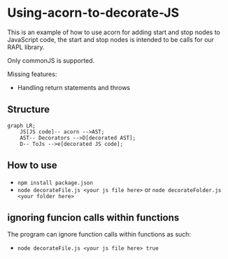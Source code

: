 # Using-acorn-to-decorate-JS

This is an example of how to use acorn for adding start and stop nodes to JavaScript code, the start and stop nodes is intended to be calls for our RAPL library.

Only commonJS is supported.

Missing features:
- Handling return statements and throws

## Structure
```mermaid
graph LR;
    JS[JS code]-- acorn -->AST;
    AST-- Decorators -->D[decorated AST];
    D-- ToJs -->e[decorated JS code];
```

## How to use
- ```npm install package.json```
- ```node decorateFile.js <your js file here>``` or ```node decorateFolder.js <your folder here> ```

## ignoring funcion calls within functions
The program can ignore function calls within functions as such:
- ``` node decorateFile.js <your js file here> true ```
